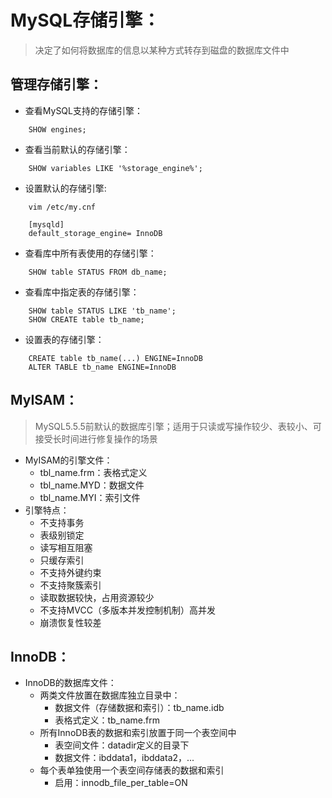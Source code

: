 # MySQL存储引擎：
>决定了如何将数据库的信息以某种方式转存到磁盘的数据库文件中
## 管理存储引擎：
+ 查看MySQL支持的存储引擎：
```
    SHOW engines;
```
+ 查看当前默认的存储引擎：
```
    SHOW variables LIKE '%storage_engine%';
```
+ 设置默认的存储引擎:
```
    vim /etc/my.cnf

    [mysqld]
    default_storage_engine= InnoDB
```
+ 查看库中所有表使用的存储引擎：
```
    SHOW table STATUS FROM db_name;
```
+ 查看库中指定表的存储引擎：
```
    SHOW table STATUS LIKE 'tb_name';
    SHOW CREATE table tb_name;
```
+ 设置表的存储引擎：
```
    CREATE table tb_name(...) ENGINE=InnoDB
    ALTER TABLE tb_name ENGINE=InnoDB
```
## MyISAM：
>MySQL5.5.5前默认的数据库引擎；适用于只读或写操作较少、表较小、可接受长时间进行修复操作的场景
+ MyISAM的引擎文件：
    + tbl_name.frm：表格式定义
    + tbl_name.MYD：数据文件
    + tbl_name.MYI：索引文件
+ 引擎特点：
    + 不支持事务
    + 表级别锁定
    + 读写相互阻塞
    + 只缓存索引
    + 不支持外键约束
    + 不支持聚簇索引
    + 读取数据较快，占用资源较少
    + 不支持MVCC（多版本并发控制机制）高并发
    + 崩溃恢复性较差
## InnoDB：
+ InnoDB的数据库文件：
    + 两类文件放置在数据库独立目录中：
        + 数据文件（存储数据和索引）：tb_name.idb
        + 表格式定义：tb_name.frm
    + 所有InnoDB表的数据和索引放置于同一个表空间中
        + 表空间文件：datadir定义的目录下
        + 数据文件：ibddata1，ibddata2，...
    + 每个表单独使用一个表空间存储表的数据和索引
        + 启用：innodb_file_per_table=ON